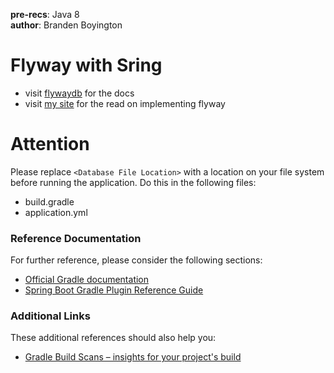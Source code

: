 __pre-recs__: Java 8  
__author__: Branden Boyington  

# Flyway with Sring
- visit [flywaydb](https://flywaydb.org/documentation/) for the docs
- visit [my site](https://developer-tuts.web.app/flyway-for-everyone) for the read on implementing flyway

# Attention
Please replace `<Database File Location>` with a location on your file system before running the
application. Do this in the following files:

- build.gradle
- application.yml

### Reference Documentation
For further reference, please consider the following sections:

* [Official Gradle documentation](https://docs.gradle.org)
* [Spring Boot Gradle Plugin Reference Guide](https://docs.spring.io/spring-boot/docs/2.2.2.RELEASE/gradle-plugin/reference/html/)

### Additional Links
These additional references should also help you:

* [Gradle Build Scans – insights for your project's build](https://scans.gradle.com#gradle)

